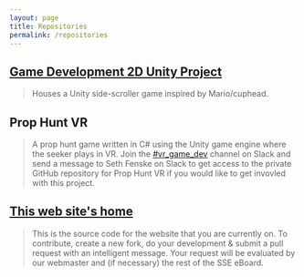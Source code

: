 ```yaml
---
layout: page
title: Repositories
permalink: /repositories
---
```




## [Game Development 2D Unity Project](https://github.com/GracieHorton/gamedev_javafxproject)

>Houses a Unity side-scroller game inspired by Mario/cuphead. 

## Prop Hunt VR
>A prop hunt game written in C# using the Unity game engine where the seeker plays in VR. Join the [#vr_game_dev](https://msoe-sse.slack.com/messages/CD9MUUGP3/) channel on Slack and send a message to Seth Fenske on Slack to get access to the private GitHub repository for Prop Hunt VR if you would like to get invovled with this project.


## [This web site's home](https://github.com/msoe-sse/msoe-sse.github.io)

>This is the source code for the website that you are currently on. To contribute, create a new fork, do your development & submit a pull request with an intelligent message. Your request will be evaluated by our webmaster and (if necessary) the rest of the SSE eBoard.

